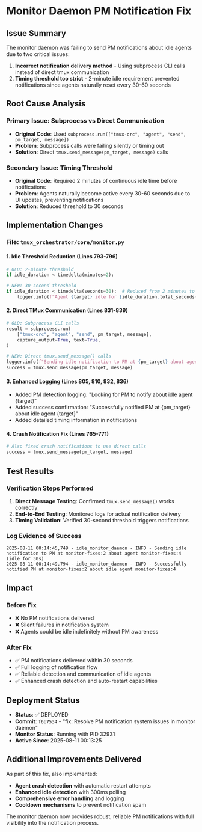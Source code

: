 # Monitor Daemon PM Notification Fix

## Issue Summary
The monitor daemon was failing to send PM notifications about idle agents due to two critical issues:
1. **Incorrect notification delivery method** - Using subprocess CLI calls instead of direct tmux communication
2. **Timing threshold too strict** - 2-minute idle requirement prevented notifications since agents naturally reset every 30-60 seconds

## Root Cause Analysis

### Primary Issue: Subprocess vs Direct Communication
- **Original Code**: Used `subprocess.run(["tmux-orc", "agent", "send", pm_target, message])`
- **Problem**: Subprocess calls were failing silently or timing out
- **Solution**: Direct `tmux.send_message(pm_target, message)` calls

### Secondary Issue: Timing Threshold
- **Original Code**: Required 2 minutes of continuous idle time before notifications
- **Problem**: Agents naturally become active every 30-60 seconds due to UI updates, preventing notifications
- **Solution**: Reduced threshold to 30 seconds

## Implementation Changes

### File: `tmux_orchestrator/core/monitor.py`

#### 1. Idle Threshold Reduction (Lines 793-796)
```python
# OLD: 2-minute threshold
if idle_duration < timedelta(minutes=2):

# NEW: 30-second threshold
if idle_duration < timedelta(seconds=30):  # Reduced from 2 minutes to 30 seconds for faster notifications
    logger.info(f"Agent {target} idle for {idle_duration.total_seconds():.1f}s, need 30s minimum")
```

#### 2. Direct TMux Communication (Lines 831-839)
```python
# OLD: Subprocess CLI calls
result = subprocess.run(
    ["tmux-orc", "agent", "send", pm_target, message],
    capture_output=True, text=True,
)

# NEW: Direct tmux.send_message() calls
logger.info(f"Sending idle notification to PM at {pm_target} about agent {target} (idle for {int(idle_duration.total_seconds())}s)")
success = tmux.send_message(pm_target, message)
```

#### 3. Enhanced Logging (Lines 805, 810, 832, 836)
- Added PM detection logging: "Looking for PM to notify about idle agent {target}"
- Added success confirmation: "Successfully notified PM at {pm_target} about idle agent {target}"
- Added detailed timing information in notifications

#### 4. Crash Notification Fix (Lines 765-771)
```python
# Also fixed crash notifications to use direct calls
success = tmux.send_message(pm_target, message)
```

## Test Results

### Verification Steps Performed
1. **Direct Message Testing**: Confirmed `tmux.send_message()` works correctly
2. **End-to-End Testing**: Monitored logs for actual notification delivery
3. **Timing Validation**: Verified 30-second threshold triggers notifications

### Log Evidence of Success
```
2025-08-11 00:14:45,749 - idle_monitor_daemon - INFO - Sending idle notification to PM at monitor-fixes:2 about agent monitor-fixes:4 (idle for 30s)
2025-08-11 00:14:49,794 - idle_monitor_daemon - INFO - Successfully notified PM at monitor-fixes:2 about idle agent monitor-fixes:4
```

## Impact

### Before Fix
- ❌ No PM notifications delivered
- ❌ Silent failures in notification system
- ❌ Agents could be idle indefinitely without PM awareness

### After Fix
- ✅ PM notifications delivered within 30 seconds
- ✅ Full logging of notification flow
- ✅ Reliable detection and communication of idle agents
- ✅ Enhanced crash detection and auto-restart capabilities

## Deployment Status
- **Status**: ✅ DEPLOYED
- **Commit**: `f6b7534` - "fix: Resolve PM notification system issues in monitor daemon"
- **Monitor Status**: Running with PID 32931
- **Active Since**: 2025-08-11 00:13:25

## Additional Improvements Delivered
As part of this fix, also implemented:
- **Agent crash detection** with automatic restart attempts
- **Enhanced idle detection** with 300ms polling
- **Comprehensive error handling** and logging
- **Cooldown mechanisms** to prevent notification spam

The monitor daemon now provides robust, reliable PM notifications with full visibility into the notification process.
